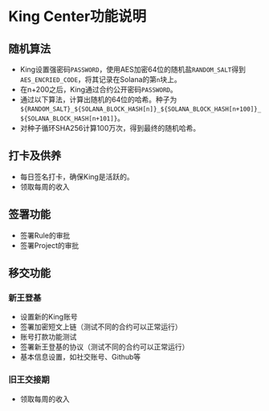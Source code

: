 # King Center功能说明

## 随机算法

* King设置强密码`PASSWORD`，使用AES加密64位的随机盐`RANDOM_SALT`得到`AES_ENCRIED_CODE`，将其记录在Solana的第`n`块上。
* 在n+200之后，King通过合约公开密码`PASSWORD`。
* 通过以下算法，计算出随机的64位的哈希。种子为`${RANDOM_SALT}_${SOLANA_BLOCK_HASH[n]}_${SOLANA_BLOCK_HASH[n+100]}_${SOLANA_BLOCK_HASH[n+101]}`。
* 对种子循环SHA256计算100万次，得到最终的随机哈希。

## 打卡及供养

* 每日签名打卡，确保King是活跃的。
* 领取每周的收入

## 签署功能

* 签署Rule的审批
* 签署Project的审批

## 移交功能

### 新王登基

* 设置新的King账号
* 签署加密短文上链（测试不同的合约可以正常运行）
* 账号打款功能测试
* 签署新王登基的协议（测试不同的合约可以正常运行）
* 基本信息设置，如社交账号、Github等

### 旧王交接期

* 领取每周的收入